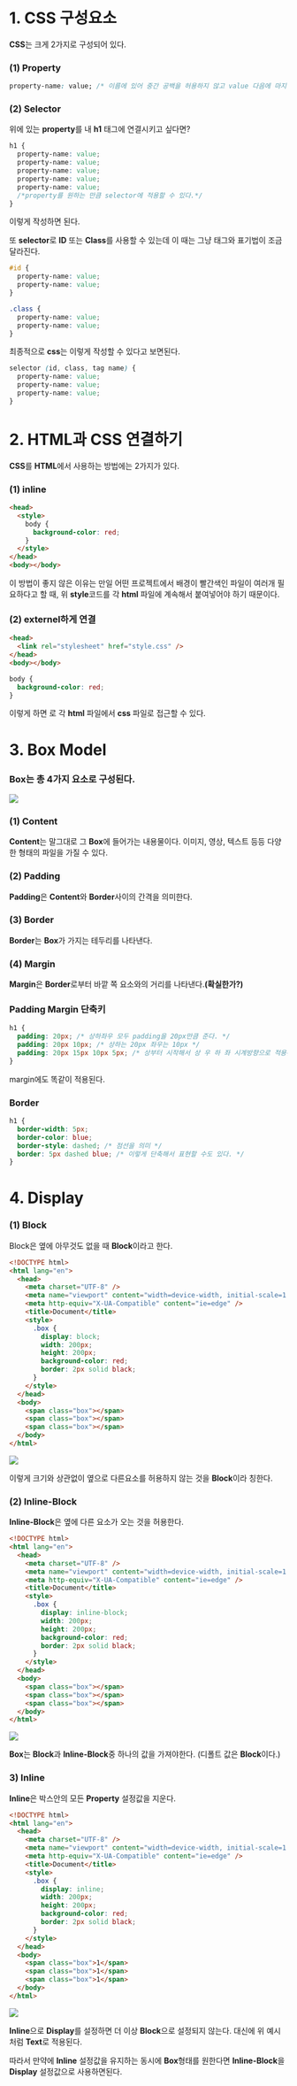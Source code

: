 # 1. CSS 구성요소

**CSS**는 크게 2가지로 구성되어 있다.

### (1) Property

```css
property-name: value; /* 이름에 있어 중간 공백을 허용하지 않고 value 다음에 마지막으로 세미콜론(;)으로 마무리한다. */
```

### (2) Selector

위에 있는 **property**를 내 **h1** 태그에 연결시키고 싶다면?

```css
h1 {
  property-name: value;
  property-name: value;
  property-name: value;
  property-name: value;
  property-name: value;
  /*property를 원하는 만큼 selector에 적용할 수 있다.*/
}
```

이렇게 작성하면 된다.

또 **selector**로 **ID** 또는 **Class**를 사용할 수 있는데 이 때는 그냥 태그와 표기법이 조금 달라진다.

```css
#id {
  property-name: value;
  property-name: value;
}

.class {
  property-name: value;
  property-name: value;
}
```

최종적으로 **css**는 이렇게 작성할 수 있다고 보면된다.

```css
selector (id, class, tag name) {
  property-name: value;
  property-name: value;
  property-name: value;
}
```

# 2. HTML과 CSS 연결하기

**CSS**를 **HTML**에서 사용하는 방법에는 2가지가 있다.

### (1) inline

```html
<head>
  <style>
    body {
      background-color: red;
    }
  </style>
</head>
<body></body>
```

이 방법이 좋지 않은 이유는 만일 어떤 프로젝트에서 배경이 빨간색인 파일이 여러개 필요하다고 할 때, 위 **style**코드를 각 **html** 파일에 계속해서 붙여넣어야 하기 때문이다.

### (2) externel하게 연결

```html
<head>
  <link rel="stylesheet" href="style.css" />
</head>
<body></body>
```

```css
body {
  background-color: red;
}
```

이렇게 하면 <link rel="stylesheet" href="style.css"> 로 각 **html** 파일에서 **css** 파일로 접근할 수 있다.

# 3. Box Model

### Box는 총 4가지 요소로 구성된다.

![](images\boxmodel.png)

### (1) Content

**Content**는 말그대로 그 **Box**에 들어가는 내용물이다. 이미지, 영상, 텍스트 등등 다양한 형태의 파일을 가질 수 있다.

### (2) Padding

**Padding**은 **Content**와 **Border**사이의 간격을 의미한다.

### (3) Border

**Border**는 **Box**가 가지는 테두리를 나타낸다.

### (4) Margin

**Margin**은 **Border**로부터 바깥 쪽 요소와의 거리를 나타낸다.**(확실한가?)**

### Padding Margin 단축키

```css
h1 {
  padding: 20px; /* 상하좌우 모두 padding을 20px만큼 준다. */
  padding: 20px 10px; /* 상하는 20px 좌우는 10px */
  padding: 20px 15px 10px 5px; /* 상부터 시작해서 상 우 하 좌 시계방향으로 적용된다. */
}
```

margin에도 똑같이 적용된다.

### Border

```css
h1 {
  border-width: 5px;
  border-color: blue;
  border-style: dashed; /* 점선을 의미 */
  border: 5px dashed blue; /* 이렇게 단축해서 표현할 수도 있다. */
}
```

# 4. Display

### (1) Block

Block은 옆에 아무것도 없을 때 **Block**이라고 한다.

```html
<!DOCTYPE html>
<html lang="en">
  <head>
    <meta charset="UTF-8" />
    <meta name="viewport" content="width=device-width, initial-scale=1.0" />
    <meta http-equiv="X-UA-Compatible" content="ie=edge" />
    <title>Document</title>
    <style>
      .box {
        display: block;
        width: 200px;
        height: 200px;
        background-color: red;
        border: 2px solid black;
      }
    </style>
  </head>
  <body>
    <span class="box"></span>
    <span class="box"></span>
    <span class="box"></span>
  </body>
</html>
```

![](C:\Users\user\Desktop\Project\language\CSS\images\block.PNG)

이렇게 크기와 상관없이 옆으로 다른요소를 허용하지 않는 것을 **Block**이라 칭한다.

### (2) Inline-Block

**Inline-Block**은 옆에 다른 요소가 오는 것을 허용한다.

```html
<!DOCTYPE html>
<html lang="en">
  <head>
    <meta charset="UTF-8" />
    <meta name="viewport" content="width=device-width, initial-scale=1.0" />
    <meta http-equiv="X-UA-Compatible" content="ie=edge" />
    <title>Document</title>
    <style>
      .box {
        display: inline-block;
        width: 200px;
        height: 200px;
        background-color: red;
        border: 2px solid black;
      }
    </style>
  </head>
  <body>
    <span class="box"></span>
    <span class="box"></span>
    <span class="box"></span>
  </body>
</html>
```

![](C:\Users\user\Desktop\Project\language\CSS\images\inlineblock.PNG)

**Box**는 **Block**과 **Inline-Block**중 하나의 값을 가져야한다. (디폴트 값은 **Block**이다.)

### 3) Inline

**Inline**은 박스안의 모든 **Property** 설정값을 지운다.

```html
<!DOCTYPE html>
<html lang="en">
  <head>
    <meta charset="UTF-8" />
    <meta name="viewport" content="width=device-width, initial-scale=1.0" />
    <meta http-equiv="X-UA-Compatible" content="ie=edge" />
    <title>Document</title>
    <style>
      .box {
        display: inline;
        width: 200px;
        height: 200px;
        background-color: red;
        border: 2px solid black;
      }
    </style>
  </head>
  <body>
    <span class="box">1</span>
    <span class="box">1</span>
    <span class="box">1</span>
  </body>
</html>
```

![](C:\Users\user\Desktop\Project\language\CSS\images\inline.PNG)

**Inline**으로 **Display**를 설정하면 더 이상 **Block**으로 설정되지 않는다. 대신에 위 예시처럼 **Text**로 적용된다.

따라서 만약에 **Inline** 설정값을 유지하는 동시에 **Box**형태를 원한다면 **Inline-Block**을 **Display** 설정값으로 사용하면된다.

